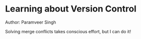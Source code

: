 # Learning about Version Control
Author: Paramveer Singh

Solving merge conflicts takes conscious effort, but I can do it!
